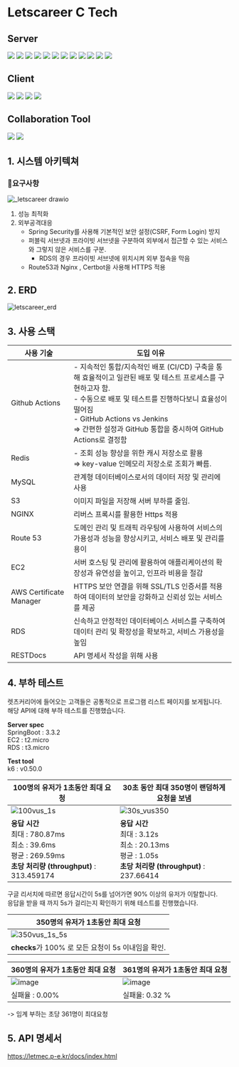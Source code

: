 # Letscareer C Tech

## Server
<img src="https://img.shields.io/badge/java-007396?style=flat-square&logo=OpenJDK&logoColor=white"> <img src="https://img.shields.io/badge/Spring-6DB33F?style=flat-square&logo=Spring&logoColor=white">
<img src="https://img.shields.io/badge/springboot-6DB33F?style=flat-square&logo=springboot&logoColor=white">
<img src="https://img.shields.io/badge/Spring Security-6DB33F?style=flat-square&logo=Spring Security&logoColor=white">
<img src="https://img.shields.io/badge/JUnit5-25A162?style=flat-square&logo=JUnit5&logoColor=white">
<img src="https://img.shields.io/badge/Hibernate-59666C?style=flat-square&logo=Hibernate&logoColor=white">
<img src="https://img.shields.io/badge/MySQL-4479A1?style=flat-square&logo=MySQL&logoColor=white">
<img src="https://img.shields.io/badge/Redis-DC382D?style=flat-square&logo=Redis&logoColor=white"> 
<img src="https://img.shields.io/badge/nginx-%23009639.svg?style=flat-square&logo=nginx&logoColor=white">
<img src="https://img.shields.io/badge/GitHub Actions-2088FF?style=flat-square&logo=GitHub Actions&logoColor=white">
<img src="https://img.shields.io/badge/Amazon%20EC2-FF9900?style=flat-square&logo=Amazon%20EC2&logoColor=white">
<img src="https://img.shields.io/badge/Amazon%20S3-569A31?style=flat-square&logo=Amazon%20S3&logoColor=white">


## Client
<img src="https://img.shields.io/badge/React-61DAFB?style=flat-square&logo=React&logoColor=black"/> <img src="https://img.shields.io/badge/Typescript-3178C6?style=flat-square&logo=Typescript&logoColor=white"/> <img src="https://img.shields.io/badge/Tailwind CSS-06B6D4?style=flat-square&logo=Tailwind CSS&logoColor=white"/>
<img src="https://img.shields.io/badge/Vercel-000000?style=flat-square&logo=Vercel&logoColor=white"/>

## Collaboration Tool
<img src="https://img.shields.io/badge/Git-F05032?style=flat-square&logo=git&logoColor=white"/> <img src="https://img.shields.io/badge/GitHub-181717?style=flat-square&logo=GitHub&logoColor=white"/>

## 1. 시스템 아키텍쳐
### 📄요구사항

![_letscareer drawio](https://github.com/user-attachments/assets/b6fda7e3-f39e-4477-99de-3a7c2ed4a613)

1. 성능 최적화
2. 외부공격대응
   - Spring Security를 사용해 기본적인 보안 설정(CSRF, Form Login) 방지
   - 퍼블릭 서브넷과 프라이빗 서브넷을 구분하여 외부에서 접근할 수 있는 서비스와 그렇지 않은 서비스를 구분.
     - RDS의 경우 프라이빗 서브넷에 위치시켜 외부 접속을 막음
   - Route53과 Nginx , Certbot을 사용해 HTTPS 적용
  

## 2. ERD
![letscareer_erd](https://github.com/user-attachments/assets/1cb569cd-1514-40aa-aefc-38d92c5498c5)

## 3. 사용 스택
| 사용 기술                   | 도입 이유                                                                                                                                                                                       |
|-------------------------|---------------------------------------------------------------------------------------------------------------------------------------------------------------------------------------------|
| Github Actions          | - 지속적인 통합/지속적인 배포 (CI/CD) 구축을 통해 효율적이고 일관된 배포 및 테스트 프로세스를 구현하고자 함.</br> - 수동으로 배포 및 테스트를 진행하다보니 효율성이 떨어짐</br> - GitHub Actions vs Jenkins</br>⇒ 간편한 설정과 GitHub 통합을 중시하여 GitHub Actions로 결정함 |
| Redis                   | - 조회 성능 향상을 위한 캐시 저장소로 활용</br> ⇒ key-value 인메모리 저장소로 조회가 빠름.</br>                                                                                                                        |                                                                                                
| MySQL                   | 관계형 데이터베이스로서의 데이터 저장 및 관리에 사용                                                                                                                                                               |
| S3                      | 이미지 파일을 저장해 서버 부하를 줄임.                                                                                                                                                                      |
| NGINX                   | 리버스 프록시를 활용한 Https 적용                                                                                                                                                                       |
| Route 53                | 도메인 관리 및 트래픽 라우팅에 사용하여 서비스의 가용성과 성능을 향상시키고, 서비스 배포 및 관리를 용이                                                                                                                                 |
| EC2                     | 서버 호스팅 및 관리에 활용하여 애플리케이션의 확장성과 유연성을 높이고, 인프라 비용을 절감                                                                                                                                         |
| AWS Certificate Manager | HTTPS 보안 연결을 위해 SSL/TLS 인증서를 적용하여 데이터의 보안을 강화하고 신뢰성 있는 서비스를 제공                                                                                                                              |
| RDS                     | 신속하고 안정적인 데이터베이스 서비스를 구축하여 데이터 관리 및 확장성을 확보하고, 서비스 가용성을 높임                                                                                                                                  | |
| RESTDocs                | API 명세서 작성을 위해 사용                                                                                                                                                                           |


## 4. 부하 테스트
렛츠커리어에 들어오는 고객들은 공통적으로 프로그램 리스트 페이지를 보게됩니다.</br>
해당 API에 대해 부하 테스트를 진행했습니다. 

**Server spec**
</br>SpringBoot : 3.3.2
</br>EC2 : t2.micro
</br>RDS : t3.micro

**Test tool**
</br>k6 : v0.50.0

| **100명의 유저가 1초동안 최대 요청** | **30초 동안 최대 350명이 랜덤하게 요청을 보냄** |
| --- | --- |
|![100vus_1s](https://github.com/user-attachments/assets/82971f83-5ce0-4d7c-a17a-c2427d23896b) |![30s_vus350](https://github.com/user-attachments/assets/0aafcc43-e310-445f-8d0b-6ec2e181f276)  |
| **응답 시간** </br> 최대 : 780.87ms </br> 최소 : 39.6ms </br> 평균 : 269.59ms </br> **초당 처리량 (throughput)** : 313.459174 | **응답 시간** </br> 최대 : 3.12s </br> 최소 : 20.13ms </br>평균 : 1.05s </br> **초당 처리량 (throughput)** : 237.66414 |

구글 리서치에 따르면 응답시간이 5s를 넘어가면 90% 이상의 유저가 이탈합니다. </br>
응답을 받을 때 까지 5s가 걸리는지 확인하기 위해 테스트를 진행했습니다.

| **350명의 유저가 1초동안 최대 요청** |
| --- |
|![350vus_1s_5s](https://github.com/user-attachments/assets/58a29124-ba6c-4b5f-8f98-962083f180b2)|
| **checks**가 100% 로 모든 요청이 5s 이내임을 확인. |

| **360명의 유저가 1초동안 최대 요청** | **361명의 유저가 1초동안 최대 요청** |
| --- | --- |
|![image](https://github.com/user-attachments/assets/ba9fb686-b35f-4a42-a3ef-e9abd7398d07)  |![image](https://github.com/user-attachments/assets/97e67f90-86b8-4029-a3fc-2e188434e253)  |
| 실패율 : 0.00%  | 실패율: 0.32 % |

-> 임계 부하는 초당 361명이 최대요청


## 5. API 명세서
https://letmec.p-e.kr/docs/index.html

